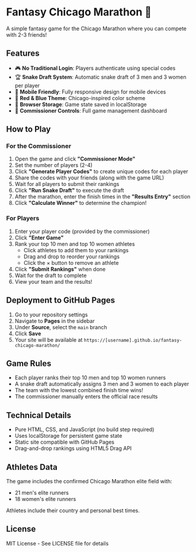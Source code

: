 # Fantasy Chicago Marathon 🏃

A simple fantasy game for the Chicago Marathon where you can compete with 2-3 friends!

## Features

- 🎮 **No Traditional Login**: Players authenticate using special codes
- 🏆 **Snake Draft System**: Automatic snake draft of 3 men and 3 women per player
- 📱 **Mobile Friendly**: Fully responsive design for mobile devices
- 🎨 **Red & Blue Theme**: Chicago-inspired color scheme
- 💾 **Browser Storage**: Game state saved in localStorage
- 👑 **Commissioner Controls**: Full game management dashboard

## How to Play

### For the Commissioner

1. Open the game and click **"Commissioner Mode"**
2. Set the number of players (2-4)
3. Click **"Generate Player Codes"** to create unique codes for each player
4. Share the codes with your friends (along with the game URL)
5. Wait for all players to submit their rankings
6. Click **"Run Snake Draft"** to execute the draft
7. After the marathon, enter the finish times in the **"Results Entry"** section
8. Click **"Calculate Winner"** to determine the champion!

### For Players

1. Enter your player code (provided by the commissioner)
2. Click **"Enter Game"**
3. Rank your top 10 men and top 10 women athletes
   - Click athletes to add them to your rankings
   - Drag and drop to reorder your rankings
   - Click the × button to remove an athlete
4. Click **"Submit Rankings"** when done
5. Wait for the draft to complete
6. View your team and the results!

## Deployment to GitHub Pages

1. Go to your repository settings
2. Navigate to **Pages** in the sidebar
3. Under **Source**, select the `main` branch
4. Click **Save**
5. Your site will be available at `https://[username].github.io/fantasy-chicago-marathon/`

## Game Rules

- Each player ranks their top 10 men and top 10 women runners
- A snake draft automatically assigns 3 men and 3 women to each player
- The team with the lowest combined finish time wins!
- The commissioner manually enters the official race results

## Technical Details

- Pure HTML, CSS, and JavaScript (no build step required)
- Uses localStorage for persistent game state
- Static site compatible with GitHub Pages
- Drag-and-drop rankings using HTML5 Drag API

## Athletes Data

The game includes the confirmed Chicago Marathon elite field with:
- 21 men's elite runners
- 18 women's elite runners

Athletes include their country and personal best times.

## License

MIT License - See LICENSE file for details

